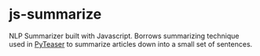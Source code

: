 js-summarize
============

NLP Summarizer built with Javascript. Borrows summarizing technique used in [PyTeaser](https://github.com/xiaoxu193/PyTeaser) to summarize articles down into a small set of sentences.
